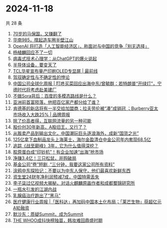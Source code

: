 # 2024-11-18

共 28 条

<!-- BEGIN 36KR -->
<!-- 最后更新时间 2024-11-18 02:01:04 +0800 -->
1. [70岁的马保国，又赚翻了](https://36kr.com/p/3038643267170562)
1. [华南985，撑起造车圈半壁江山](https://36kr.com/p/3039916922613768)
1. [OpenAI 将打造「人工智能经济区」，称面对与中国的竞争「别无选择」](https://36kr.com/p/3038540899250184)
1. [杨植麟回应不了一切](https://36kr.com/p/3040100048596995)
1. [病毒式技术心理学：从ChatGPT的爆火说起](https://36kr.com/p/3035000509411588)
1. [半导体设备，要变天了](https://36kr.com/p/3038556218700039)
1. [TCL华星宣布量产印刷OLED专显屏 | 最前线](https://36kr.com/p/3039812495225089)
1. [驾驭确定性与不确定性的悖论](https://36kr.com/p/3032022421451013)
1. [中国公司全球化周报 | 叮咚买菜回应出海中东/曾毓群：若特朗普“开绿灯”，宁德时代将考虑赴美建厂](https://36kr.com/p/3034514117472512)
1. [不做Sora背后：百度的多模态路线是什么？](https://36kr.com/p/3038613079289862)
1. [亚洲前首富陨落，他把百亿家产都分给了谁？](https://36kr.com/p/3038545964593158)
1. [肯德基的新店将有一半交给加盟商；拉夫劳伦被“凑”成销冠 ；Burberry亚太市场收入大跌25% | 品牌周报](https://36kr.com/p/3040021398860035)
1. [除了价高者得，互联网流量的另一种可能](https://36kr.com/p/3032835965300998)
1. [股价创30年新高，A股旧王，又行了？](https://36kr.com/p/3037620719415553)
1. [从贩卖产品到输出文化，中国潮玩巨头逐浪海外，成新“国货之光”](https://36kr.com/p/3038789410910470)
1. [125亿拿下血制品龙头上海莱士，海尔金盈清仓中金公司年内套现68.5亿](https://36kr.com/p/3038789166887177)
1. [追踪《战至巅峰》3年，它为什么值得深挖？](https://36kr.com/p/3015861866673289)
1. [胶原蛋白成“印钞机”！有企业加速“出海”抢市场](https://36kr.com/p/3038510582820868)
1. [净赚3.4亿！三只松鼠，并购破局](https://36kr.com/p/3015804849681284)
1. [基金公司“卷”短剧 ,“三分钟，我要这家公司所有资料”](https://36kr.com/p/3038454211538944)
1. [涂鸦中东探险记：不要以为中东人保守，他们最喜欢新鲜东西](https://36kr.com/p/3038545403015172)
1. [资生堂24财年净利润预减7成，中国特需丢失](https://36kr.com/p/3031425849189888)
1. [李子柒过亿视频大揭秘，对话火麒麟原画作者和成都蜀锦研究所](https://36kr.com/p/3035623626748164)
1. [一瓶水引发的江湖内战](https://36kr.com/p/3017681861407875)
1. [乳腺癌治疗跑出了“黑马”](https://36kr.com/p/3039013270204423)
1. [医疗健康行业周报 |「医科达」再加码中国本土化布局；「莱芒生物」获超亿元A轮融资](https://36kr.com/p/3040304147165443)
1. [默沙东：质疑Summit，成为Summit](https://36kr.com/p/3037660836835337)
1. [THE WHOO成抖快榜独苗，韩妆难回鼎盛时期](https://36kr.com/p/3038958045475079)
<!-- END 36KR -->